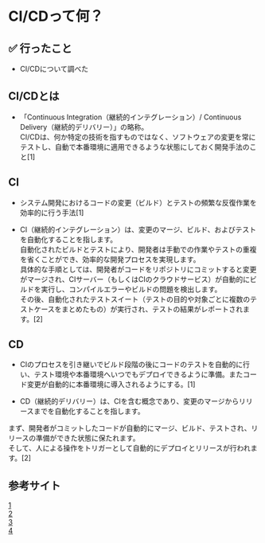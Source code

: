 # CI/CDって何？

## ✅ 行ったこと

- CI/CDについて調べた

## CI/CDとは

- 「Continuous Integration（継続的インテグレーション）/ Continuous Delivery（継続的デリバリー）」の略称。<br>
CI/CDは、何か特定の技術を指すものではなく、ソフトウェアの変更を常にテストし、自動で本番環境に適用できるような状態にしておく開発手法のこと[1]

## CI

- システム開発におけるコードの変更（ビルド）とテストの頻繁な反復作業を効率的に行う手法[1]

- CI（継続的インテグレーション）は、変更のマージ、ビルド、およびテストを自動化することを指します。<br>
自動化されたビルドとテストにより、開発者は手動での作業やテストの重複を省くことができ、効率的な開発プロセスを実現します。<br>
具体的な手順としては、開発者がコードをリポジトリにコミットすると変更がマージされ、CIサーバー（もしくはCIのクラウドサービス）が自動的にビルドを実行し、コンパイルエラーやビルドの問題を検出します。<br>
その後、自動化されたテストスイート（テストの目的や対象ごとに複数のテストケースをまとめたもの）が実行され、テストの結果がレポートされます。[2]

## CD

- CIのプロセスを引き継いでビルド段階の後にコードのテストを自動的に行い、テスト環境や本番環境へいつでもデプロイできるように準備。またコード変更が自動的に本番環境に導入されるようにする。[1]

- CD（継続的デリバリー）は、CIを含む概念であり、変更のマージからリリースまでを自動化することを指します。<br>

まず、開発者がコミットしたコードが自動的にマージ、ビルド、テストされ、リリースの準備ができた状態に保たれます。<br>
そして、人による操作をトリガーとして自動的にデプロイとリリースが行われます。[2]

## 参考サイト
[1](https://www.ctc-g.co.jp/solutions/cloud/column/article/104.html)<br>
[2](https://qiita.com/shinkai_/items/13e76a5641d9ec9a41d2)<br>
[3]()<br>
[4]()<br>